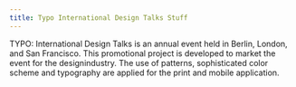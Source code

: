 ```yaml
---
title: Typo International Design Talks Stuff
---
```



<!--![Typo International](assets/img/work/proj-1/img1.jpg)-->

TYPO: International Design Talks is an annual event held in Berlin, London, and San Francisco. This promotional project is developed to market the event for the designindustry. The use of patterns, sophisticated color scheme and typography are applied for the print and mobile application.
